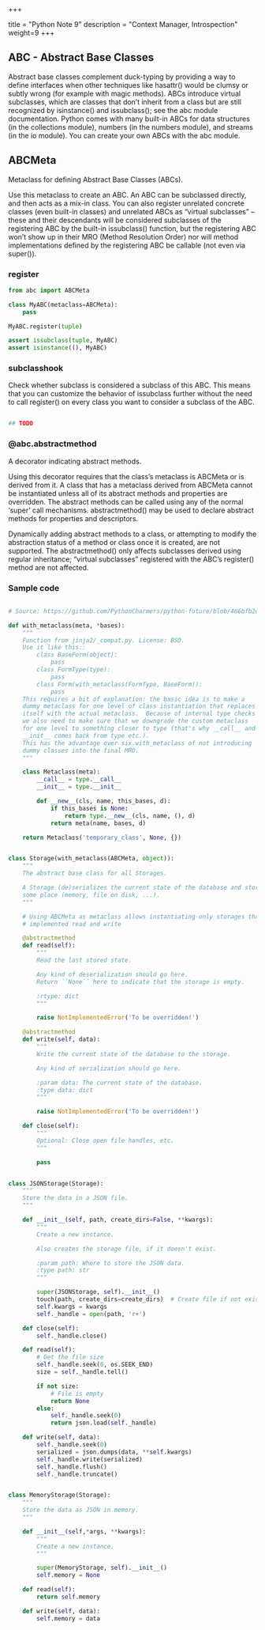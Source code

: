 +++

title = "Python Note 9"
description = "Context Manager,  Introspection"
weight=9
+++


## ABC - Abstract Base Classes

Abstract base classes complement duck-typing by providing a way to define interfaces when other techniques like hasattr() would be clumsy or subtly wrong (for example with magic methods). ABCs introduce virtual subclasses, which are classes that don’t inherit from a class but are still recognized by isinstance() and issubclass(); see the abc module documentation. Python comes with many built-in ABCs for data structures (in the collections module), numbers (in the numbers module), and streams (in the io module). You can create your own ABCs with the abc module.

## ABCMeta 

Metaclass for defining Abstract Base Classes (ABCs).

Use this metaclass to create an ABC. An ABC can be subclassed directly, and then acts as a mix-in class. You can also register unrelated concrete classes (even built-in classes) and unrelated ABCs as “virtual subclasses” – these and their descendants will be considered subclasses of the registering ABC by the built-in issubclass() function, but the registering ABC won’t show up in their MRO (Method Resolution Order) nor will method implementations defined by the registering ABC be callable (not even via super()).

### register

```python
from abc import ABCMeta

class MyABC(metaclass=ABCMeta):
    pass

MyABC.register(tuple)

assert issubclass(tuple, MyABC)
assert isinstance((), MyABC)
```

### __subclasshook__

Check whether subclass is considered a subclass of this ABC. This means that you can customize the behavior of issubclass further without the need to call register() on every class you want to consider a subclass of the ABC. 

```python

## TODO

```

###  @abc.abstractmethod

A decorator indicating abstract methods.

Using this decorator requires that the class’s metaclass is ABCMeta or is derived from it. A class that has a metaclass derived from ABCMeta cannot be instantiated unless all of its abstract methods and properties are overridden. The abstract methods can be called using any of the normal ‘super’ call mechanisms. abstractmethod() may be used to declare abstract methods for properties and descriptors.

Dynamically adding abstract methods to a class, or attempting to modify the abstraction status of a method or class once it is created, are not supported. The abstractmethod() only affects subclasses derived using regular inheritance; “virtual subclasses” registered with the ABC’s register() method are not affected.


### Sample code


```python

# Source: https://github.com/PythonCharmers/python-future/blob/466bfb2dfa36d865285dc31fe2b0c0a53ff0f181/future/utils/__init__.py#L102-L134

def with_metaclass(meta, *bases):
    """
    Function from jinja2/_compat.py. License: BSD.
    Use it like this::
        class BaseForm(object):
            pass
        class FormType(type):
            pass
        class Form(with_metaclass(FormType, BaseForm)):
            pass
    This requires a bit of explanation: the basic idea is to make a
    dummy metaclass for one level of class instantiation that replaces
    itself with the actual metaclass.  Because of internal type checks
    we also need to make sure that we downgrade the custom metaclass
    for one level to something closer to type (that's why __call__ and
    __init__ comes back from type etc.).
    This has the advantage over six.with_metaclass of not introducing
    dummy classes into the final MRO.
    """

    class Metaclass(meta):
        __call__ = type.__call__
        __init__ = type.__init__

        def __new__(cls, name, this_bases, d):
            if this_bases is None:
                return type.__new__(cls, name, (), d)
            return meta(name, bases, d)

    return Metaclass('temporary_class', None, {})


class Storage(with_metaclass(ABCMeta, object)):
    """
    The abstract base class for all Storages.

    A Storage (de)serializes the current state of the database and stores it in
    some place (memory, file on disk, ...).
    """

    # Using ABCMeta as metaclass allows instantiating only storages that have
    # implemented read and write

    @abstractmethod
    def read(self):
        """
        Read the last stored state.

        Any kind of deserialization should go here.
        Return ``None`` here to indicate that the storage is empty.

        :rtype: dict
        """

        raise NotImplementedError('To be overridden!')

    @abstractmethod
    def write(self, data):
        """
        Write the current state of the database to the storage.

        Any kind of serialization should go here.

        :param data: The current state of the database.
        :type data: dict
        """

        raise NotImplementedError('To be overridden!')

    def close(self):
        """
        Optional: Close open file handles, etc.
        """

        pass


class JSONStorage(Storage):
    """
    Store the data in a JSON file.
    """

    def __init__(self, path, create_dirs=False, **kwargs):
        """
        Create a new instance.

        Also creates the storage file, if it doesn't exist.

        :param path: Where to store the JSON data.
        :type path: str
        """

        super(JSONStorage, self).__init__()
        touch(path, create_dirs=create_dirs)  # Create file if not exists
        self.kwargs = kwargs
        self._handle = open(path, 'r+')

    def close(self):
        self._handle.close()

    def read(self):
        # Get the file size
        self._handle.seek(0, os.SEEK_END)
        size = self._handle.tell()

        if not size:
            # File is empty
            return None
        else:
            self._handle.seek(0)
            return json.load(self._handle)

    def write(self, data):
        self._handle.seek(0)
        serialized = json.dumps(data, **self.kwargs)
        self._handle.write(serialized)
        self._handle.flush()
        self._handle.truncate()


class MemoryStorage(Storage):
    """
    Store the data as JSON in memory.
    """

    def __init__(self,*args, **kwargs):
        """
        Create a new instance.
        """

        super(MemoryStorage, self).__init__()
        self.memory = None

    def read(self):
        return self.memory

    def write(self, data):
        self.memory = data


```





